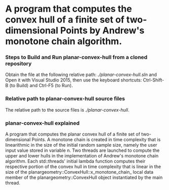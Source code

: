 #  A program that computes the convex hull of a finite set of two-dimensional Points by Andrew's monotone chain algorithm.

### Steps to Build and Run planar-convex-hull from a cloned repository
Obtain the file at the following relative path: *./planar-convex-hull.sln* and Open it with Visual Studio 2015,
then use the keyboard shortcuts: Ctrl-Shift-B (to Build) and Ctrl-F5 (to Run).

### Relative path to planar-convex-hull source files
The relative path to the source files is *./planar-convex-hull*.

### planar-convex-hull explained
A program that computes the planar convex hull of a finite set of two-dimensional Points. A monotone chain is created
in time complexity that is linearithmic in the size of the initial random sample size, namely the user input value
stored in variable n. Two threads are launched to compute the upper and lower hulls in the implementation of Andrew's
monotone chain algorithm. Each std::threads' initial lambda function computes their respective portion of the convex hull
in time complexity that is linear in the size of the planargeometry::ConvexHull::x_monotone_chain_ local data member of
the planargeometry::ConvexHull object instantiated by the main thread.
